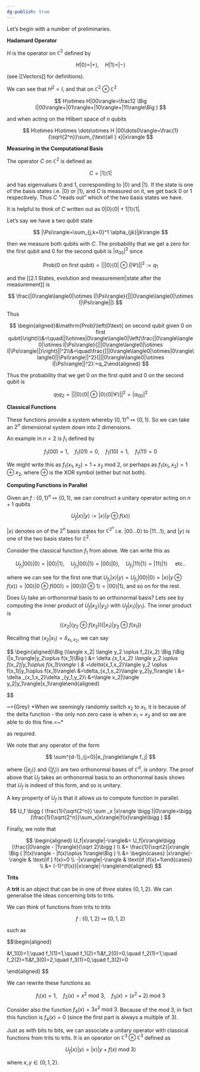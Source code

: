```yaml
---
dg-publish: true
---
```

Let’s begin with a number of preliminaries.

**Hadamard Operator**

$H$ is the operator on $\mathbb{C}^2$ defined by

$$ H|0\rangle=|+\rangle, \quad H|1\rangle=|-\rangle $$

(see [[Vectors]] for definitions).

We can see that $H^2=I$, and that on $\mathbb{C}^2\otimes \mathbb{C} ^2$

$$ H\otimes H|00\rangle=\frac12 \Big (|00\rangle+|01\rangle+|10\rangle+|11\rangle\Big ) $$

and when acting on the Hilbert space of $n$ qubits

$$ H\otimes H\otimes \dots\otimes H |00\dots0\rangle=\frac{1}{\sqrt{2^n}}\sum_{\text{all } x}|x\rangle $$

**Measuring in the Computational Basis**

The operator $C$ on $\mathbb{C}^2$ is defined as

$$ C=|1\rangle\langle1| $$

and has eigenvalues 0 and 1, corresponding to $|0\rangle$ and $|1\rangle$. If the state is one of the basis states i.e. $|0\rangle$ or $|1\rangle$, and $C$ is measured on it, we get back 0 or 1 respectively. Thus $C$ “reads out” which of the two basis states we have.

It is helpful to think of $C$ written out as $0|0\rangle\langle0|+1|1\rangle\langle1|$.

Let’s say we have a two qubit state

$$ |\Psi\rangle=\sum_{j,k=0}^1 \alpha_{jk}|jk\rangle $$

then we measure both qubits with $C$. The probability that we get a zero for the first qubit and 0 for the second qubit is $|\alpha_{00}|^2$ since

$$ \mathrm{Prob}\left(0\text{ on first qubit}\right)=|||0\rangle\langle0|\otimes I|\Psi\rangle||^2:=q_1 $$

and the [[2.1 States, evolution and measurement|state after the measurement]] is

$$ \frac{|0\rangle\langle0|\otimes I|\Psi\rangle}{|||0\rangle\langle0|\otimes I|\Psi\rangle||} $$

Thus

$$ \begin{aligned}&\mathrm{Prob}\left(0\text{ on second qubit given 0 on first qubit}\right)\\&=\quad||I\otimes|0\rangle\langle0|\left(\frac{|0\rangle\langle0|\otimes I|\Psi\rangle}{|||0\rangle\langle0|\otimes I|\Psi\rangle||}\right)||^2\\&=\quad\frac{|||0\rangle\langle0|\otimes|0\rangle\langle0||\Psi\rangle||^2}{|||0\rangle\langle0|\otimes I|\Psi\rangle||^2}:=q_2\end{aligned} $$

Thus the probability that we get 0 on the first qubit and 0 on the second qubit is

$$ q_1q_2=|||0\rangle\langle0|\otimes|0\rangle\langle 0|\Psi\rangle||^2=|\alpha_{00}|^2 $$

**Classical Functions**

These functions provide a system whereby $\{0,1\}^n\mapsto\{0,1\}$. So we can take an $2^n$ dimensional system down into $2$ dimensions.

An example in $n=2$ is $f_1$ defined by

$$ f_1(00)=1, \quad f_1(01)=0,\quad f_1(10)=1,\quad f_1(11)=0 $$

We might write this as $f_1(x_1,x_2)=1+x_2 \text{ mod }2$, or perhaps as $f_1(x_1,x_2)=1\oplus x_2$, where $\oplus$ is the XOR symbol (either but not both).

**Computing Functions in Parallel**

Given an $f \: : \: \{0,1\}^n \mapsto \{0,1\}$, we can construct a unitary operator acting on $n+1$ qubits

$$ U_f|x\rangle|y\rangle := |x\rangle|y \oplus f(x)\rangle $$

$|x\rangle$ denotes on of the $2^n$ basis states for $\mathbb{C} ^{2^n}$ i.e. $|00\dots0\rangle$ to $|11\dots1\rangle$, and $|y\rangle$ is one of the two basis states for $\mathbb{C}^2$.

Consider the classical function $f_1$ from above. We can write this as

$$ U_{f_1}|00\rangle|0\rangle=|00\rangle|1\rangle,\quad U_{f_1}|00\rangle|1\rangle=|00\rangle|0\rangle,\quad U_{f_1}|11\rangle|1\rangle=|11\rangle|1\rangle \quad \mathrm{~etc.}. $$

where we can see for the first one that $U_{f_1}|x\rangle|y\rangle=U_{f_1}|00\rangle|0\rangle=|x\rangle|y\oplus f(x)\rangle=|00\rangle|0 \oplus f(00)\rangle=|00\rangle|0\oplus 1\rangle=|00\rangle|1\rangle$, and so on for the rest.

Does $U_{f}$ take an orthonormal basis to an orthonormal basis? Lets see by computing the inner product of $U_f|x_2\rangle|y_2\rangle$ with $U_f|x_1\rangle|y_1\rangle$. The inner product is

$$ \Big (\langle x_2| \langle y_2 \oplus f(x_2) \Big )\Big (|x_1\rangle|y_2\oplus f(x_1)\Big ) $$

Recalling that $\langle x_2|x_1\rangle =\delta_{x_1,x_2}$, we can say

$$ \begin{aligned}\Big (\langle x_2| \langle y_2 \oplus f_2(x_2) \Big )\Big (|x_1\rangle|y_2\oplus f(x_1)\Big ) &= \delta _{x_1,x_2} \langle y_2 \oplus f(x_2)|y_1\oplus f(x_1)\rangle \\ & =\delta_{x_1,x_2}\langle y_2 \oplus f(x_1)|y_1\oplus f(x_1)\rangle\\ &=\delta_{x_1,x_2}\langle y_2|y_1\rangle \\ &= \delta _{x_1,x_2}\delta _{y_1,y_2}\\ &=\langle x_2|\langle y_2|y_1\rangle|x_1\rangle\end{aligned}

$$

~={Grey} *When we seemingly randomly switch $x_{2}$ to $x_{1}$, it is because of the delta function - the only non zero case is when $x_{1}=x_{2}$ and so we are able to do this fine.=~*

as required.

We note that any operator of the form

$$ \sum^{d-1}_{j=0}|e_j\rangle\langle f_j| $$

where $\{|e_j\rangle\}$ and $\{|f_j\rangle\}$ are two orthonormal bases of $\mathbb{C} ^d$, _is unitary_. The proof above that $U_f$ takes an orthonormal basis to an orthonormal basis shows that $U_f$ is indeed of this form, and so is unitary.

A key property of $U_f$ is that it allows us to compute function in parallel.

$$ U_f \bigg ( \frac{1}{\sqrt{2^n}} \sum _x |x\rangle \bigg )|0\rangle=\bigg (\frac{1}{\sqrt{2^n}}\sum_x|x\rangle|f(x)\rangle\bigg ) $$

Finally, we note that

$$ \begin{aligned} U_f|x\rangle|-\rangle&= U_f|x\rangle\bigg (\frac{|0\rangle - |1\rangle}{\sqrt 2}\bigg ) \\ &= \frac{1}{\sqrt2}|x\rangle \Big ( |f(x)\rangle - |f(x)\oplus 1\rangle\Big ) \\ &= \begin{cases} |x\rangle|-\rangle & \text{if } f(x)=0 \\ -|x\rangle|-\rangle & \text{if }f(x)=1\end{cases} \\ &= (-1)^{f(x)}|x\rangle|-\rangle\end{aligned} $$

**Trits**

A **trit** is an object that can be in one of _three_ states $\{0,1,2\}$. We can generalise the ideas concerning bits to trits.

We can think of functions from trits to trits

$$ f\: : \: \{0,1,2\} \mapsto \{0,1,2\} $$

such as

$$\begin{aligned}

&f_1(0)=1,\quad f_1(1)=1,\quad f_1(2)=1\\&f_2(0)=0,\quad f_2(1)=1,\quad f_2(2)=1\\&f_3(0)=2,\quad f_3(1)=0,\quad f_3(2)=0 

\end{aligned} $$

We can rewrite these functions as

$$ f_1(x)=1, \quad f_2(x)=x^2 \: \text{mod} \: 3, \quad f_3(x)=(x^2+2)\: \text{mod} \: 3 $$

Consider also the function $f_4(x)=3x^2 \: \text{mod} \: 3$. Because of the $\text{mod} \: 3$, in fact this function is $f_4(x)=0$ (since the first part is always a multiple of 3).

Just as with bits to bits, we can associate a unitary operator with classical functions from trits to trits. It is an operator on $\mathbb{C}^3\otimes \mathbb{C}^3$ defined as

$$ U_f|x\rangle|y\rangle=|x\rangle|y+ f(x) \: \text{mod}\: 3\rangle $$

where $x,y \in \{0,1,2 \}$.